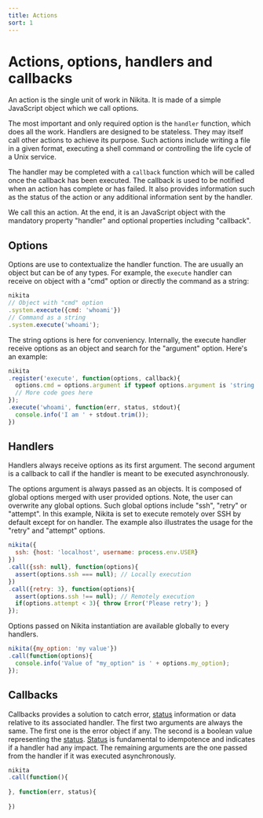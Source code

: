 ```yaml
---
title: Actions
sort: 1
---
```


# Actions, options, handlers and callbacks

An action is the single unit of work in Nikita. It is made of a simple JavaScript object which we call options.

The most important and only required option is the `handler` function, which does all the work. Handlers are designed to be stateless. They may itself call other actions to achieve its purpose. Such actions include writing a file in a given format, executing a shell command or controlling the life cycle of a Unix service.

The handler may be completed with a `callback` function which will be called once the callback has been executed. The callback is used to be notified when an action has complete or has failed. It also provides information such as the status of the action or any additional information sent by the handler.

We call this an action. At the end, it is an JavaScript object with the mandatory property "handler" and optional properties including "callback".

## Options

Options are use to contextualize the handler function. The are usually an object but can be of any types. For example, the `execute` handler can receive on object with a "cmd" option or directly the command as a string:

```js
nikita
// Object with "cmd" option
.system.execute({cmd: 'whoami'})
// Command as a string
.system.execute('whoami');
```

The string options is here for conveniency. Internally, the execute handler receive options as an object and search for the "argument" option. Here's an example:

```js
nikita
.register('execute', function(options, callback){
  options.cmd = options.argument if typeof options.argument is 'string'
  // More code goes here
});
.execute('whoami', function(err, status, stdout){
  console.info('I am ' + stdout.trim());
})
```

## Handlers

Handlers always receive options as its first argument. The second argument is a callback to call if the handler is meant to be executed asynchronously.

The options argument is always passed as an objects. It is composed of global options merged with user provided options. Note, the user can overwrite any global options. Such global options include "ssh", "retry" or "attempt". In this example, Nikita is set to execute remotely over SSH by default except for on handler. The example also illustrates the usage for the "retry" and "attempt" options.

```js
nikita({
  ssh: {host: 'localhost', username: process.env.USER}
})
.call({ssh: null}, function(options){
  assert(options.ssh === null); // Locally execution
})
.call({retry: 3}, function(options){
  assert(options.ssh !== null); // Remotely execution
  if(options.attempt < 3){ throw Error('Please retry'); }
});
```

Options passed on Nikita instantiation are available globally to every handlers.

```js
nikita({my_option: 'my value'})
.call(function(options){
  console.info('Value of "my_option" is ' + options.my_option);
});
```

## Callbacks

Callbacks provides a solution to catch error, [status] information or data relative to its associated handler. The first two arguments are always the same. The first one is the error object if any. The second is a boolean value representing the [status]. [Status] is fundamental to idempotence and indicates if a handler had any impact. The remaining arguments are the one passed from the handler if it was executed asynchronously.

```js
nikita
.call(function(){
  
}, function(err, status){
  
})
```

[status]: ../status
